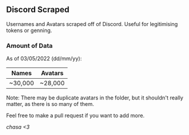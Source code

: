 ## Discord Scraped
Usernames and Avatars scraped off of Discord.
Useful for legitimising tokens or genning.

### Amount of Data
As of 03/05/2022 (dd/mm/yy):

| Names  | Avatars |
|--------|---------|
| ~30,000 | ~28,000 |

Note: There may be duplicate avatars in the folder, but it shouldn't really matter, as there is so many of them.

Feel free to make a pull request if you want to add more.

*chasa <3*
